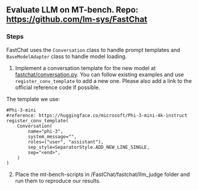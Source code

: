 ## Evaluate LLM on MT-bench. Repo: https://github.com/lm-sys/FastChat

### Steps

FastChat uses the `Conversation` class to handle prompt templates and `BaseModelAdapter` class to handle model loading.

1. Implement a conversation template for the new model at [fastchat/conversation.py](https://github.com/lm-sys/FastChat/blob/main/fastchat/conversation.py). You can follow existing examples and use `register_conv_template` to add a new one. Please also add a link to the official reference code if possible.

The template we use: 
```
#Phi-3-mini
#reference: https://huggingface.co/microsoft/Phi-3-mini-4k-instruct
register_conv_template(
    Conversation(
        name="phi-3",
        system_message="",
        roles=("user", "assistant"),
        sep_style=SeparatorStyle.ADD_NEW_LINE_SINGLE,
        sep="<end>",
    )
)
```
2. Place the mt-bench-scripts in /FastChat/fastchat/llm_judge folder and run them to reproduce our results.

